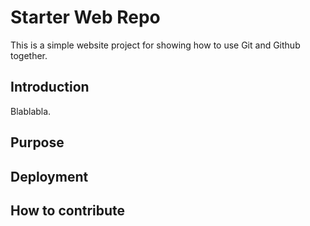 # Starter Web Repo

This is a simple website project for showing how to use Git and Github together.

## Introduction 

Blablabla.

## Purpose

## Deployment 


## How to contribute